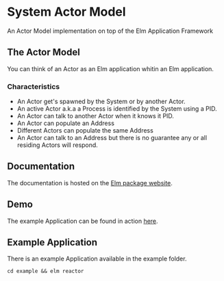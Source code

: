 # System Actor Model

An Actor Model implementation on top of the Elm Application Framework

## The Actor Model

You can think of an Actor as an Elm application whitin an Elm application.

### Characteristics
  - An Actor get's spawned by the System or by another Actor.
  - An active Actor a.k.a a Process is identified by the System using a PID.
  - An Actor can talk to another Actor when it knows it PID.
  - An Actor can populate an Address
  - Different Actors can populate the same Address
  - An Actor can talk to an Address but there is no guarantee any or all residing Actors will respond.

## Documentation

The documentation is hosted on the [Elm package website](https://package.elm-lang.org/packages/tricycle/system-actor-model/latest).

## Demo

The example Application can be found in action [here](https://tricycle.github.io/system-actor-model/).

## Example Application

There is an example Application available in the example folder.

`cd example && elm reactor`
